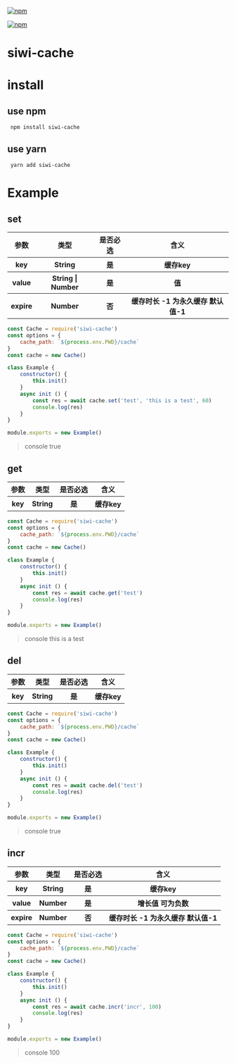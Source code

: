 
[![npm](https://img.shields.io/npm/v/siwi-cache.svg)](https://www.npmjs.com/package/siwi-cache)

[![npm](https://img.shields.io/npm/dm/siwi-cache.svg)](https://www.npmjs.com/package/siwi-cache)


# siwi-cache

# install

## use npm 

` npm install siwi-cache`

## use yarn

` yarn add siwi-cache`

# Example

## set

<table>
    <tr>
        <th>参数</th>
        <th>类型</th>
        <th>是否必选</th>
        <th>含义</th>
    </tr>
    <tr>
        <th>key</th>
        <th>String</th>
        <th>是</th>
        <th>缓存key</th>
    </tr>
    <tr>
        <th>value</th>
        <th>String | Number</th>
        <th>是</th>
        <th>值</th>
    </tr>
    <tr>
        <th>expire</th>
        <th>Number</th>
        <th>否</th>
        <th>缓存时长 -1 为永久缓存 默认值-1</th>
    </tr>
</table>

```js
const Cache = require('siwi-cache')
const options = {
    cache_path: `${process.env.PWD}/cache`
}
const cache = new Cache()

class Example {
    constructor() {
        this.init()
    }
    async init () {
        const res = await cache.set('test', 'this is a test', 60)
        console.log(res)
    }
}

module.exports = new Example()
```
> console true

## get

<table>
    <tr>
        <th>参数</th>
        <th>类型</th>
        <th>是否必选</th>
        <th>含义</th>
    </tr>
    <tr>
        <th>key</th>
        <th>String</th>
        <th>是</th>
        <th>缓存key</th>
    </tr>
</table>

```js
const Cache = require('siwi-cache')
const options = {
    cache_path: `${process.env.PWD}/cache`
}
const cache = new Cache()

class Example {
    constructor() {
        this.init()
    }
    async init () {
        const res = await cache.get('test')
        console.log(res)
    }
}

module.exports = new Example()
```

> console this is a test

## del

<table>
    <tr>
        <th>参数</th>
        <th>类型</th>
        <th>是否必选</th>
        <th>含义</th>
    </tr>
    <tr>
        <th>key</th>
        <th>String</th>
        <th>是</th>
        <th>缓存key</th>
    </tr>
</table>

```js
const Cache = require('siwi-cache')
const options = {
    cache_path: `${process.env.PWD}/cache`
}
const cache = new Cache()

class Example {
    constructor() {
        this.init()
    }
    async init () {
        const res = await cache.del('test')
        console.log(res)
    }
}

module.exports = new Example()
```

> console true

## incr

<table>
    <tr>
        <th>参数</th>
        <th>类型</th>
        <th>是否必选</th>
        <th>含义</th>
    </tr>
    <tr>
        <th>key</th>
        <th>String</th>
        <th>是</th>
        <th>缓存key</th>
    </tr>
    <tr>
        <th>value</th>
        <th>Number</th>
        <th>是</th>
        <th>增长值 可为负数</th>
    </tr>
    <tr>
        <th>expire</th>
        <th>Number</th>
        <th>否</th>
        <th>缓存时长 -1 为永久缓存 默认值-1</th>
    </tr>
</table>

```js
const Cache = require('siwi-cache')
const options = {
    cache_path: `${process.env.PWD}/cache`
}
const cache = new Cache()

class Example {
    constructor() {
        this.init()
    }
    async init () {
        const res = await cache.incr('incr', 100)
        console.log(res)
    }
}

module.exports = new Example()
```

> console 100

